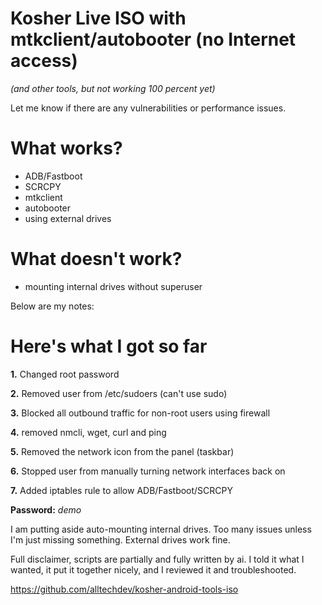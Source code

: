# Kosher Live ISO with mtkclient/autobooter (no Internet access)
*(and other tools, but not working 100 percent yet)*

Let me know if there are any vulnerabilities or performance issues.


# What works? 

- ADB/Fastboot
- SCRCPY
- mtkclient
- autobooter
- using external drives


# What doesn't work?
- mounting internal drives without superuser


Below are my notes:


# Here's what I got so far

**1.** Changed root password

**2.** Removed user from /etc/sudoers (can't use sudo)

**3.** Blocked all outbound traffic for non-root users using firewall

**4.** removed nmcli, wget, curl and ping

**5.** Removed the network icon from the panel (taskbar)

**6.** Stopped user from manually turning network interfaces back on

**7.** Added iptables rule to allow ADB/Fastboot/SCRCPY


**Password:** *demo*



I am putting aside auto-mounting internal drives. Too many issues unless I'm just missing something. External drives work fine.

Full disclaimer, scripts are partially and fully written by ai. I told it what I wanted, it put it together nicely, and I reviewed it and troubleshooted.

https://github.com/alltechdev/kosher-android-tools-iso
